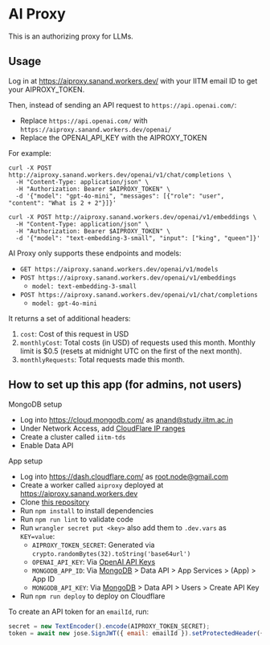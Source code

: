 # AI Proxy

This is an authorizing proxy for LLMs.

## Usage

Log in at <https://aiproxy.sanand.workers.dev/> with your IITM email ID to get your AIPROXY_TOKEN.

Then, instead of sending an API request to `https://api.openai.com/`:

- Replace `https://api.openai.com/` with `https://aiproxy.sanand.workers.dev/openai/`
- Replace the OPENAI_API_KEY with the AIPROXY_TOKEN

For example:

```shell
curl -X POST http://aiproxy.sanand.workers.dev/openai/v1/chat/completions \
  -H "Content-Type: application/json" \
  -H "Authorization: Bearer $AIPROXY_TOKEN" \
  -d '{"model": "gpt-4o-mini", "messages": [{"role": "user", "content": "What is 2 + 2"}]}'

curl -X POST http://aiproxy.sanand.workers.dev/openai/v1/embeddings \
  -H "Content-Type: application/json" \
  -H "Authorization: Bearer $AIPROXY_TOKEN" \
  -d '{"model": "text-embedding-3-small", "input": ["king", "queen"]}'
```

AI Proxy only supports these endpoints and models:

- `GET https://aiproxy.sanand.workers.dev/openai/v1/models`
- `POST https://aiproxy.sanand.workers.dev/openai/v1/embeddings`
  - `model: text-embedding-3-small`
- `POST https://aiproxy.sanand.workers.dev/openai/v1/chat/completions`
  - `model: gpt-4o-mini`

It returns a set of additional headers:

1. `cost`: Cost of this request in USD
2. `monthlyCost`: Total costs (in USD) of requests used this month. Monthly limit is $0.5 (resets at midnight UTC on the first of the next month).
3. `monthlyRequests`: Total requests made this month.

## How to set up this app (for admins, not users)

MongoDB setup

- Log into <https://cloud.mongodb.com/> as <anand@study.iitm.ac.in>
- Under Network Access, add [CloudFlare IP ranges](https://www.cloudflare.com/en-in/ips/)
- Create a cluster called `iitm-tds`
- Enable Data API

App setup

- Log into <https://dash.cloudflare.com/> as <root.node@gmail.com>
- Create a worker called `aiproxy` deployed at <https://aiproxy.sanand.workers.dev>
- Clone [this repository](https://github.com/sanand0/aiproxy)
- Run `npm install` to install dependencies
- Run `npm run lint` to validate code
- Run `wrangler secret put <key>` also add them to `.dev.vars` as `KEY=value`:
  - `AIPROXY_TOKEN_SECRET`: Generated via `crypto.randomBytes(32).toString('base64url')`
  - `OPENAI_API_KEY`: Via [OpenAI API Keys](https://platform.openai.com/api-keys)
  - `MONGODB_APP_ID`: Via [MongoDB](https://cloud.mongodb.com/) > Data API > App Services > (App) > App ID
  - `MONGODB_API_KEY`: Via [MongoDB](https://cloud.mongodb.com/) > Data API > Users > Create API Key
- Run `npm run deploy` to deploy on Cloudflare

To create an API token for an `emailId`, run:

```js
secret = new TextEncoder().encode(AIPROXY_TOKEN_SECRET);
token = await new jose.SignJWT({ email: emailId }).setProtectedHeader({ alg: "HS256" }).sign(secret);
```
